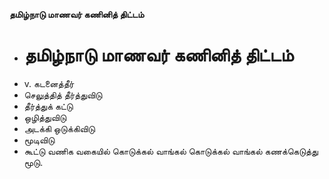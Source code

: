 **தமிழ்நாடு மாணவர் கணினித் திட்டம்**
- # தமிழ்நாடு மாணவர் கணினித் திட்டம்
- v. கடனைத்தீர்
- செலுத்தித் தீர்த்துவிடு
- தீர்த்துக் கட்டு
- ஒழித்துவிடு
- அடக்கி ஒடுக்கிவிடு
- மூடிவிடு
- கூட்டு வணிக வகையில் கொடுக்கல் வாங்கல் கொடுக்கல் வாங்கல் கணக்கெடுத்து மூடு.

